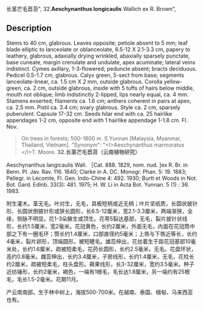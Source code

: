 长茎芒毛苣苔",
32.**Aeschynanthus longicaulis** Wallich ex R. Brown",

## Description
Stems to 40 cm, glabrous. Leaves opposite; petiole absent to 5 mm; leaf blade elliptic to lanceolate or oblanceolate, 6.5-12 X 2.1-3.3 cm, papery to leathery, glabrous, adaxially drying wrinkled, abaxially sparsely punctate, base cuneate, margin crenulate and undulate, apex acuminate; lateral veins indistinct. Cymes axillary, 1-3-flowered; peduncle absent; bracts deciduous. Pedicel 0.5-1.7 cm, glabrous. Calyx green, 5-sect from base; segments lanceolate-linear, ca. 1.5 cm X 2 mm, outside glabrous. Corolla yellow-green, ca. 2 cm, outside glabrous, inside with 5 tufts of hairs below middle, mouth not oblique; limb indistinctly 2-lipped, lips nearly equal, ca. 4 mm. Stamens exserted; filaments ca. 1.6 cm; anthers coherent in pairs at apex, ca. 2.5 mm. Pistil ca. 3.4 cm; ovary glabrous. Style ca. 2 cm, sparsely puberulent. Capsule 17-32 cm. Seeds hilar end with ca. 25 hairlike appendages 1-2 cm, opposite end with 1 hairlike appendage 1-1.8 cm. Fl. Nov.

> On trees in forests; 500-1800 m. S Yunnan [Malaysia, Myanmar, Thailand, Vietnam].
  "Synonym": "&lt;I&gt;Aeschynanthus marmoratus &lt;/I&gt;T. Moore.
**32.长茎芒毛苣苔（云南植物研究）**

Aeschynanthus langicaulis Wall. ［Cat. 888. 1829, nom. nud. ]ex R. Br. in Benn. Pl. Jav. Rav. 116. 1840; Clarke in A. DC. Monogr. Phan. 5: 19. 1883; Pellegr. in Lecomte, Fl. Gen. Indo-Chine 4: 492. 1930; Burtt et Woods in Not. Bot. Gard. Edinb. 33(3): 481. 1975; H. W. Li in Acta Bot. Yunnan. 5 (1) : 36. 1983.

附生灌木。茎无毛。叶对生，无毛，具极短柄或近无柄；叶片坚纸质，长圆状披针形、长圆状倒披针形或狭长圆形，长6.5-12厘米，宽2.1-3.3厘米，两端渐狭，全缘，侧脉不明显。花1-3朵腋生或顶生。花萼5裂达基部，无毛，裂片披针状线形，长约1.5厘米，宽2毫米。花冠黄色，长约2厘米，外面无毛，内面在花冠筒中部之下有一圈毛环；筒长约1.4厘米，口部直径约5毫米；上唇与下唇近等长，长约4毫米，裂片卵形，顶端圆形，被短睫毛。雄蕊伸出，花丝着生于距花冠基部10毫米处，长约1.6厘米，疏被短柔毛，花药长圆形，长约2.5毫米，无毛。花盘环状，高约0.8毫米。雌蕊伸出，长约3.4厘米，子房线形，长约1.4厘米，无毛，花柱长约2厘米，疏被短柔毛，柱头盘形。蒴果线形，长3-32厘米，宽约3.5毫米。种子近纺锤形，长约2毫米，褐色，一端有1根毛，毛长达1.8厘米，另一端约有25根毛，毛长1.5-2毫米。花期11月。

产云南南部。生于林中树上，海拔500-700米。在越南、泰国、缅甸、马来西亚也有。
